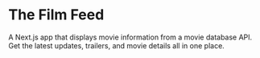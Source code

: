 # The Film Feed
A Next.js app that displays movie information from a movie database API. Get the latest updates, trailers, and movie details all in one place.
